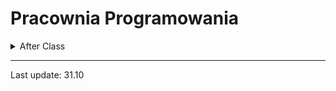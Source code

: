 # Pracownia Programowania

<details> 
  <summary> After Class </summary>
   
  * chapter [02](https://github.com/jakub20kurdziel/pracownia-programowania/blob/master/02)
  * chapter [03](https://github.com/jakub20kurdziel/pracownia-programowania/tree/master/03)
  
</details>

---

Last update: 31.10
